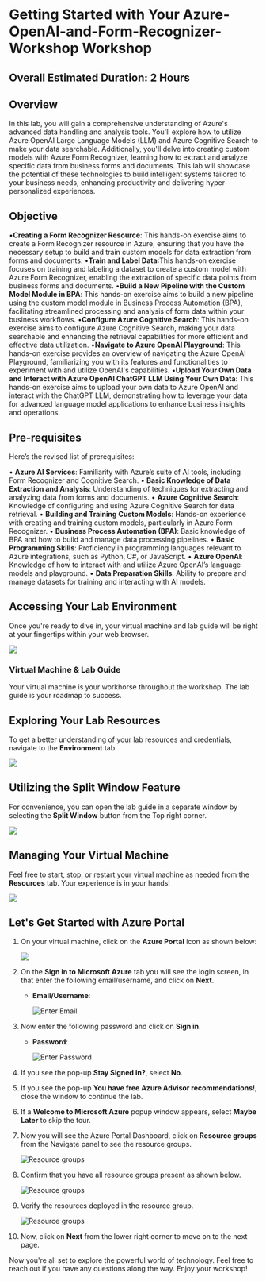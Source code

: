 # **Getting Started with Your Azure-OpenAI-and-Form-Recognizer-Workshop Workshop**
 
## **Overall Estimated Duration: 2 Hours**

## **Overview**

In this lab, you will gain a comprehensive understanding of Azure's advanced data handling and analysis tools. You'll explore how to utilize Azure OpenAI Large Language Models (LLM) and Azure Cognitive Search to make your data searchable. Additionally, you'll delve into creating custom models with Azure Form Recognizer, learning how to extract and analyze specific data from business forms and documents. This lab will showcase the potential of these technologies to build intelligent systems tailored to your business needs, enhancing productivity and delivering hyper-personalized experiences.

## **Objective**

•**Creating a Form Recognizer Resource**: This hands-on exercise aims to create a Form Recognizer resource in Azure, ensuring that you have the necessary setup to build and train custom models for data extraction from forms and documents.
•**Train and Label Data**:This hands-on exercise focuses on training and labeling a dataset to create a custom model with Azure Form Recognizer, enabling the extraction of specific data points from business forms and documents.
•**Build a New Pipeline with the Custom Model Module in BPA**: This hands-on exercise aims to build a new pipeline using the custom model module in Business Process Automation (BPA), facilitating streamlined processing and analysis of form data within your business workflows.
•**Configure Azure Cognitive Search**: This hands-on exercise aims to configure Azure Cognitive Search, making your data searchable and enhancing the retrieval capabilities for more efficient and effective data utilization.
•**Navigate to Azure OpenAI Playground**: This hands-on exercise provides an overview of navigating the Azure OpenAI Playground, familiarizing you with its features and functionalities to experiment with and utilize OpenAI's capabilities.
•**Upload Your Own Data and Interact with Azure OpenAI ChatGPT LLM Using Your Own Data**: This hands-on exercise aims to upload your own data to Azure OpenAI and interact with the ChatGPT LLM, demonstrating how to leverage your data for advanced language model applications to enhance business insights and operations.

## **Pre-requisites**

Here’s the revised list of prerequisites:

• **Azure AI Services**: Familiarity with Azure’s suite of AI tools, including Form Recognizer and Cognitive Search.
• **Basic Knowledge of Data Extraction and Analysis**: Understanding of techniques for extracting and analyzing data from forms and documents.
• **Azure Cognitive Search**: Knowledge of configuring and using Azure Cognitive Search for data retrieval.
• **Building and Training Custom Models**: Hands-on experience with creating and training custom models, particularly in Azure Form Recognizer.
• **Business Process Automation (BPA)**: Basic knowledge of BPA and how to build and manage data processing pipelines.
• **Basic Programming Skills**: Proficiency in programming languages relevant to Azure integrations, such as Python, C#, or JavaScript.
• **Azure OpenAI**: Knowledge of how to interact with and utilize Azure OpenAI’s language models and playground.
• **Data Preparation Skills**: Ability to prepare and manage datasets for training and interacting with AI models.

 
## **Accessing Your Lab Environment**
 
Once you're ready to dive in, your virtual machine and lab guide will be right at your fingertips within your web browser.

  ![](images/form(1).png)

### **Virtual Machine & Lab Guide**
 
Your virtual machine is your workhorse throughout the workshop. The lab guide is your roadmap to success.
 
## **Exploring Your Lab Resources**
 
To get a better understanding of your lab resources and credentials, navigate to the **Environment** tab.
 
  ![](images/miw(3).png)
 
## **Utilizing the Split Window Feature**
 
For convenience, you can open the lab guide in a separate window by selecting the **Split Window** button from the Top right corner.
 
  ![](images/POWER(1).png)
 
## **Managing Your Virtual Machine**
 
Feel free to start, stop, or restart your virtual machine as needed from the **Resources** tab. Your experience is in your hands!

  ![](images/res.png)
 
## **Let's Get Started with Azure Portal**
 
1. On your virtual machine, click on the **Azure Portal** icon as shown below:
 
    ![](images/form(2).png)

1. On the **Sign in to Microsoft Azure** tab you will see the login screen, in that enter the following email/username, and click on **Next**. 

   * **Email/Username**: <inject key="AzureAdUserEmail"></inject>
   
      ![](images/signin-uname.png "Enter Email")
     
1. Now enter the following password and click on **Sign in**.
   
   * **Password**: <inject key="AzureAdUserPassword"></inject>
   
      ![](images/signin-pword.png "Enter Password")
     
1. If you see the pop-up **Stay Signed in?**, select **No**.

1. If you see the pop-up **You have free Azure Advisor recommendations!**, close the window to continue the lab.

1. If a **Welcome to Microsoft Azure** popup window appears, select **Maybe Later** to skip the tour.
   
1. Now you will see the Azure Portal Dashboard, click on **Resource groups** from the Navigate panel to see the resource groups.

   ![](images/select-rg.png "Resource groups")
   
1. Confirm that you have all resource groups present as shown below.

   ![](images/rg.png "Resource groups")
   
1. Verify the resources deployed in the resource group.

   ![](images/resources.png "Resource groups")
   
1. Now, click on **Next** from the lower right corner to move on to the next page.
 
Now you're all set to explore the powerful world of technology. Feel free to reach out if you have any questions along the way. Enjoy your workshop!
